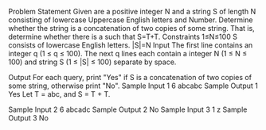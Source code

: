 Problem Statement
Given are a positive integer N and a string S of length N consisting of lowercase Uppercase English letters and Number.
Determine whether the string is a concatenation of two copies of some string. That is, determine whether there is a  such that S=T+T.
Constraints
1≤N≤100
S consists of lowercase English letters.
|S|=N
Input
The first line contains an integer q (1 ≤ q ≤ 100).
The next q lines each contain a integer N (1 ≤ N ≤ 100) and string S (1 ≤ |S| ≤ 100) separate by space. 

Output
For each query, print "Yes" if S is a concatenation of two copies of some string, otherwise print "No".
Sample Input 1 
6
abcabc
Sample Output 1 
Yes
Let T = abc, and S = T + T.

Sample Input 2 
6
abcadc
Sample Output 2 
No
Sample Input 3 
1
z
Sample Output 3 
No
